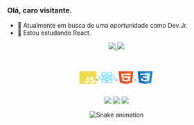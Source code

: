 ### Olá, caro visitante.

- 🔭 Atualmente em busca de uma oportunidade como Dev.Jr.
- 🌱 Estou estudando React.

<div align="center">
  <a href="https://github.com/ismaelgomesdasilva">
  <img height="180em" src="https://github-readme-stats.vercel.app/api?username=ismaelgomesdasilva&show_icons=true&theme=dark&include_all_commits=true&count_private=true"/>
  <img height="180em" src="https://github-readme-stats.vercel.app/api/top-langs/?username=ismaelgomesdasilva&layout=compact&langs_count=7&theme=dark"/>
</div>
  
  
  ##
  
  
 <div style="display: inline_block" align="center"><br>
  <img align="center" alt="isma-Js" height="30" width="40" src="https://raw.githubusercontent.com/devicons/devicon/master/icons/javascript/javascript-plain.svg">
  <img align="center" alt="isma-React" height="30" width="40" src="https://raw.githubusercontent.com/devicons/devicon/master/icons/react/react-original.svg">
  <img align="center" alt="isma-HTML" height="30" width="40" src="https://raw.githubusercontent.com/devicons/devicon/master/icons/html5/html5-original.svg">
  <img align="center" alt="isma-CSS" height="30" width="40" src="https://raw.githubusercontent.com/devicons/devicon/master/icons/css3/css3-original.svg">   
</div>
  
  
##
  
  
  <div align="center"> 
  <a href="https://instagram.com/rafaballerini" target="_blank"><img src="https://img.shields.io/badge/-Instagram-%23E4405F?style=for-the-badge&logo=instagram&logoColor=white" target="_blank"></a>
  <a href = "mailto:ismaelgomesdasilva003@gmail.com"><img src="https://img.shields.io/badge/-Gmail-%23333?style=for-the-badge&logo=gmail&logoColor=white" target="_blank"></a>
  <a href="https://www.linkedin.com/in/ismael-gomes-da-silva-a5a38b149/" target="_blank"><img src="https://img.shields.io/badge/-LinkedIn-%230077B5?style=for-the-badge&logo=linkedin&logoColor=white" target="_blank"></a> 
 
  ![Snake animation](https://github.com/ismaelgomesdasilva/ismaelgomesdasilva/blob/output/github-contribution-grid-snake.svg)
 
</div>
